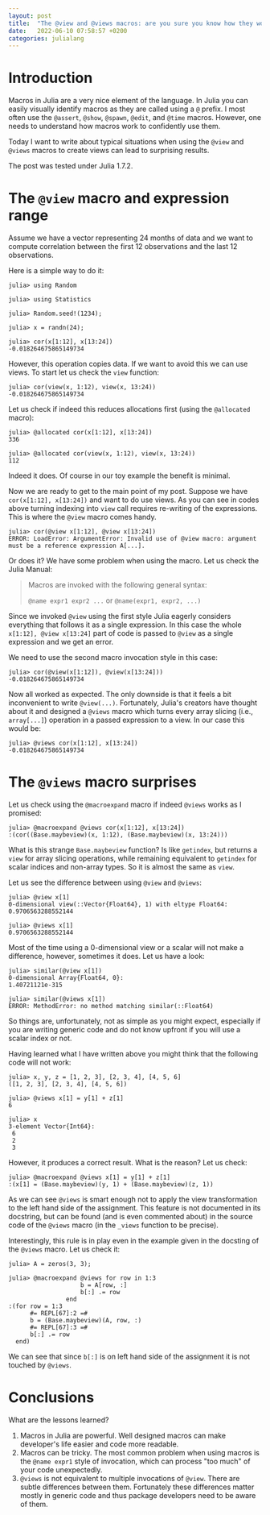 ```yaml
---
layout: post
title:  "The @view and @views macros: are you sure you know how they work?"
date:   2022-06-10 07:58:57 +0200
categories: julialang
---
```


# Introduction

Macros in Julia are a very nice element of the language. In Julia
you can easily visually identify macros as they are called using a `@` prefix.
I most often use the `@assert`, `@show`, `@spawn`, `@edit`, and `@time` macros.
However, one needs to understand how macros work to confidently use them.

Today I want to write about typical situations when using
the `@view` and `@views` macros to create views can lead to surprising results.

The post was tested under Julia 1.7.2.

# The `@view` macro and expression range

Assume we have a vector representing 24 months of data and we want to compute
correlation between the first 12 observations and the last 12 observations.

Here is a simple way to do it:

```
julia> using Random

julia> using Statistics

julia> Random.seed!(1234);

julia> x = randn(24);

julia> cor(x[1:12], x[13:24])
-0.018264675865149734
```

However, this operation copies data. If we want to avoid this we can use
views. To start let us check the `view` function:

```
julia> cor(view(x, 1:12), view(x, 13:24))
-0.018264675865149734
```

Let us check if indeed this reduces allocations first (using the `@allocated`
macro):

```
julia> @allocated cor(x[1:12], x[13:24])
336

julia> @allocated cor(view(x, 1:12), view(x, 13:24))
112
```

Indeed it does. Of course in our toy example the benefit is minimal.

Now we are ready to get to the main point of my post. Suppose we have
`cor(x[1:12], x[13:24])` and want to do use views. As you can see in
codes above turning indexing into `view` call requires re-writing of the
expressions. This is where the `@view` macro comes handy.

```
julia> cor(@view x[1:12], @view x[13:24])
ERROR: LoadError: ArgumentError: Invalid use of @view macro: argument must be a reference expression A[...].
```

Or does it? We have some problem when using the macro. Let us check the
Julia Manual:

> Macros are invoked with the following general syntax:
>
> `@name expr1 expr2 ...` or `@name(expr1, expr2, ...)`

Since we invoked `@view` using the first style Julia eagerly considers
everything that follows it as a single expression. In this case the whole
`x[1:12], @view x[13:24]` part of code is passed to `@view` as a single
expression and we get an error.

We need to use the second macro invocation style in this case:

```
julia> cor(@view(x[1:12]), @view(x[13:24]))
-0.018264675865149734
```

Now all worked as expected. The only downside is that it feels a bit
inconvenient to write `@view(...)`. Fortunately, Julia's creators have thought
about it and designed a `@views` macro which turns every array slicing
(i.e., `array[...]`) operation in a passed expression to a view. In our case
this would be:

```
julia> @views cor(x[1:12], x[13:24])
-0.018264675865149734
```

# The `@views` macro surprises

Let us check using the `@macroexpand` macro if indeed `@views` works as I promised:

```
julia> @macroexpand @views cor(x[1:12], x[13:24])
:(cor((Base.maybeview)(x, 1:12), (Base.maybeview)(x, 13:24)))
```

What is this strange `Base.maybeview` function? Is like `getindex`, but returns
a `view` for array slicing operations, while remaining equivalent to `getindex`
for scalar indices and non-array types. So it is almost the same as `view`.

Let us see the difference between using `@view` and `@views`:

```
julia> @view x[1]
0-dimensional view(::Vector{Float64}, 1) with eltype Float64:
0.9706563288552144

julia> @views x[1]
0.9706563288552144
```

Most of the time using a 0-dimensional view or a scalar will not make a
difference, however, sometimes it does. Let us have a look:

```
julia> similar(@view x[1])
0-dimensional Array{Float64, 0}:
1.40721121e-315

julia> similar(@views x[1])
ERROR: MethodError: no method matching similar(::Float64)
```

So things are, unfortunately, not as simple as you might expect, especially if
you are writing generic code and do not know upfront if you will use a scalar
index or not.

Having learned what I have written above you might think that the following code
will not work:

```
julia> x, y, z = [1, 2, 3], [2, 3, 4], [4, 5, 6]
([1, 2, 3], [2, 3, 4], [4, 5, 6])

julia> @views x[1] = y[1] + z[1]
6

julia> x
3-element Vector{Int64}:
 6
 2
 3
```

However, it produces a correct result. What is the reason? Let us check:

```
julia> @macroexpand @views x[1] = y[1] + z[1]
:(x[1] = (Base.maybeview)(y, 1) + (Base.maybeview)(z, 1))
```

As we can see `@views` is smart enough not to apply the view transformation
to the left hand side of the assignment. This feature is not documented in its
docstring, but can be found (and is even commented about) in the source code of
the `@views` macro (in the `_views` function to be precise).

Interestingly, this rule is in play even in the example given in
the docsting of the `@views` macro. Let us check it:

```
julia> A = zeros(3, 3);

julia> @macroexpand @views for row in 1:3
                    b = A[row, :]
                    b[:] .= row
                end
:(for row = 1:3
      #= REPL[67]:2 =#
      b = (Base.maybeview)(A, row, :)
      #= REPL[67]:3 =#
      b[:] .= row
  end)
```

We can see that since `b[:]` is on left hand side of the assignment it is not
touched by `@views`.

# Conclusions

What are the lessons learned?

1. Macros in Julia are powerful. Well designed macros can make developer's
   life easier and code more readable.
2. Macros can be tricky. The most common problem when using macros is the
   `@name expr1` style of invocation, which can process "too much" of your code
   unexpectedly.
3. `@views` is not equivalent to multiple invocations of `@view`. There are
   subtle differences between them. Fortunately these differences matter
   mostly in generic code and thus package developers need to be aware of them.
